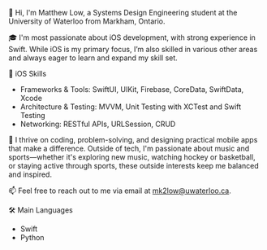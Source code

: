 👋 Hi, I'm Matthew Low, a Systems Design Engineering student at the University of Waterloo from Markham, Ontario.

🎓 I'm most passionate about iOS development, with strong experience in Swift. While iOS is my primary focus, I’m also skilled in various other areas and always eager to learn and expand my skill set.

📱 iOS Skills
- Frameworks & Tools: SwiftUI, UIKit, Firebase, CoreData, SwiftData, Xcode
- Architecture & Testing: MVVM, Unit Testing with XCTest and Swift Testing
- Networking: RESTful APIs, URLSession, CRUD

🏀 I thrive on coding, problem-solving, and designing practical mobile apps that make a difference. Outside of tech, I'm passionate about music and sports—whether it's exploring new music, watching hockey or basketball, or staying active through sports, these outside interests keep me balanced and inspired.

📫 Feel free to reach out to me via email at mk2low@uwaterloo.ca.

🛠️ Main Languages
- Swift
- Python
